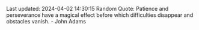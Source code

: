 Last updated: 2024-04-02 14:30:15
Random Quote: Patience and perseverance have a magical effect before which difficulties disappear and obstacles vanish. - John Adams